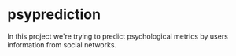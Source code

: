 # psyprediction

In this project we're trying to predict psychological metrics by users information from social networks.
